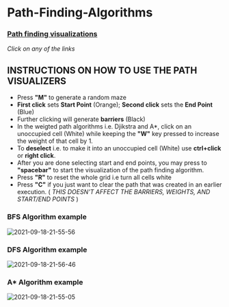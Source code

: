 # Path-Finding-Algorithms

### [Path finding visualizations](https://rushour0.github.io/Path-Finding-Algorithms)

*Click on any of the links*

## INSTRUCTIONS ON HOW TO USE THE PATH VISUALIZERS

- Press **"M"** to generate a random maze
- **First click** sets **Start Point** (Orange); **Second click** sets the **End Point** (Blue)
- Further clicking will generate **barriers** (Black)
- In the weigted path algorithms i.e. Djikstra and A*, click on an unoccupied cell (White) while keeping the **"W"** key pressed to increase the weight of that cell by 1.
- To **deselect** i.e. to make it into an unoccupied cell (White) use **ctrl+click** or **right click**.
- After you are done selecting start and end points, you may press to **"spacebar"** to start the visualization of the path finding algorithm.
- Press **"R"** to reset the whole grid i.e turn all cells white
- Press **"C"** if you just want to clear the path that was created in an earlier execution. ( *THIS DOESN'T AFFECT THE BARRIERS, WEIGHTS, AND START/END POINTS* )

### BFS Algorithm example

![2021-09-18-21-55-56](https://user-images.githubusercontent.com/72869428/133895792-f9e03aff-66f8-40a9-8b69-8e024b8f065b.gif)


### DFS Algorithm example

![2021-09-18-21-56-46](https://user-images.githubusercontent.com/72869428/133895803-2797eaf1-c889-465e-a41a-f57e84cf74e0.gif)


### A* Algorithm example

![2021-09-18-21-55-05](https://user-images.githubusercontent.com/72869428/133895762-3578ece5-f1cd-4db5-a0cc-31076d3af4fc.gif)
